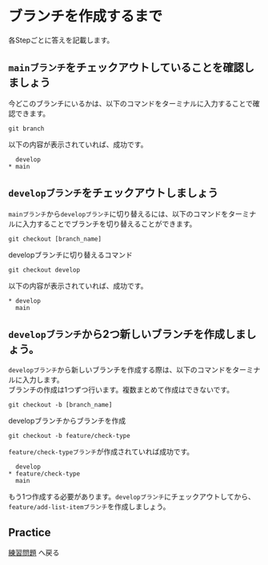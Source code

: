 # ブランチを作成するまで

各Stepごとに答えを記載します。

## `mainブランチ`をチェックアウトしていることを確認しましょう

今どこのブランチにいるかは、以下のコマンドをターミナルに入力することで確認できます。

```
git branch
```

以下の内容が表示されていれば、成功です。

```
  develop
* main
```

## `developブランチ`をチェックアウトしましょう

`mainブランチ`から`developブランチ`に切り替えるには、以下のコマンドをターミナルに入力することでブランチを切り替えることができます。

```
git checkout [branch_name]
```

developブランチに切り替えるコマンド

```
git checkout develop
```

以下の内容が表示されていれば、成功です。

```
* develop
  main
```

## `developブランチ`から2つ新しいブランチを作成しましょう。  

`developブランチ`から新しいブランチを作成する際は、以下のコマンドをターミナルに入力します。  
ブランチの作成は1つずつ行います。複数まとめて作成はできないです。

```
git checkout -b [branch_name]
```

developブランチからブランチを作成

```
git checkout -b feature/check-type
```

`feature/check-typeブランチ`が作成されていれば成功です。  

```
  develop
* feature/check-type
  main
```

もう1つ作成する必要があります。`developブランチ`にチェックアウトしてから、`feature/add-list-itemブランチ`を作成しましょう。

## Practice

[練習問題](../../practice/step01/untilCreateBranch.md) へ戻る
